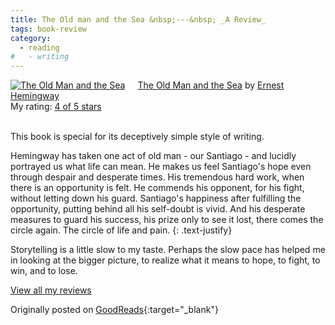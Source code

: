 ```yaml
---
title: The Old man and the Sea &nbsp;---&nbsp; _A Review_
tags: book-review
category:
  - reading
#   - writing
---
```

<a href="https://www.goodreads.com/book/show/2165.The_Old_Man_and_the_Sea" style="float: left; padding-right: 20px"><img border="0" alt="The Old Man and the Sea" src="https://i.gr-assets.com/images/S/compressed.photo.goodreads.com/books/1329189714l/2165._SX98_.jpg" /></a><a href="https://www.goodreads.com/book/show/2165.The_Old_Man_and_the_Sea">The Old Man and the Sea</a> by <a href="https://www.goodreads.com/author/show/1455.Ernest_Hemingway">Ernest Hemingway</a><br/>
My rating: <a href="https://www.goodreads.com/review/show/3242658656">4 of 5 stars</a><br /><br />

This book is special for its deceptively simple style of writing.

Hemingway has taken one act of old man - our Santiago - and lucidly portrayed us what life can mean. He makes us feel Santiago's hope even through despair and desperate times. His tremendous hard work, when there is an opportunity is felt. He commends his opponent, for his fight, without letting down his guard. Santiago's happiness after fulfilling the opportunity, putting behind all his self-doubt is vivid. And his desperate measures to guard his success, his prize only to see it lost, there comes the circle again. The circle of life and pain.
{: .text-justify}

Storytelling is a little slow to my taste. Perhaps the slow pace has helped me in looking at the bigger picture, to realize what it means to hope, to fight, to win, and to lose.

<a href="https://www.goodreads.com/review/list/33625087-cmrmahesh">View all my reviews</a>

Originally posted on [GoodReads](https://www.goodreads.com/user/show/33625087-cmrmahesh){:target="\_blank"}
